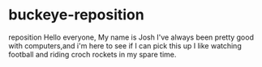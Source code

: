 # buckeye-reposition
reposition
Hello everyone,
My name is Josh I've always been pretty good with computers,and i'm here to see if I can pick this up
I like watching football and riding croch rockets in my spare time.
